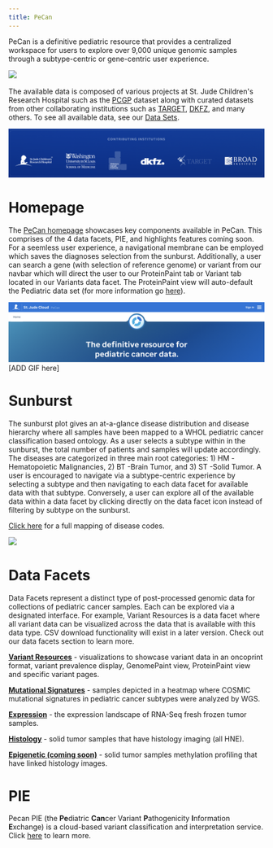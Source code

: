 ```yaml
---
title: PeCan
---
```


PeCan is a definitive pediatric resource that provides a centralized workspace for users to explore over 9,000 unique genomic samples through a subtype-centric or gene-centric user experience. 

![](./Sunburst_placeholder.png)

The available data is composed of various projects at St. Jude Children's Research Hospital such as the [PCGP](https://www.stjude.cloud/studies/pediatric-cancer-genome-project/) dataset along with curated datasets from other collaborating institutions such as [TARGET](https://ocg.cancer.gov/programs/target), [DKFZ](https://www.dkfz.de/en/index.html), and many others. To see all available data, see our [Data Sets](https://university.stjude.cloud/docs/pecan/data/). 

![](./logos.png)

# Homepage 
The [PeCan homepage](https://pecan.stjude.cloud/home) showcases key components available in PeCan. This comprises of the 4 data facets, PIE, and highlights features coming soon. For a seemless user experience, a navigational membrane can be employed which saves the diagnoses selection from the sunburst. Additionally, a user can search a gene (with selection of reference genome) or variant from our navbar which will direct the user to our ProteinPaint tab or Variant tab located in our Variants data facet. The ProteinPaint view will auto-default the Pediatric data set (for more information go [here](https://university.stjude.cloud/docs/pecan/data/)).

![](./definitive_placeholder.png)
[ADD GIF here]

# Sunburst
The sunburst plot gives an at-a-glance disease distribution and disease hierarchy where all samples have been mapped to a WHOL pediatric cancer classification based ontology.
As a user selects a subtype within in the sunburst, the total number of patients and samples will update accordingly. The diseases are categorized in three main root categories: 1) HM -Hematopoietic Malignancies, 2) BT -Brain Tumor, and 3) ST -Solid Tumor. A user is encouraged to navigate via a subtype-centric experience by selecting a subtype and then navigating to each data facet for available data with that subtype. Conversely, a user can explore all of the available data within a data facet by clicking directly on the data facet icon instead of filtering by subtype on the sunburst. 

[Click here](../genomics-platform/requesting-data/about-our-data/#short-disease-code-mapping) for a full mapping of disease codes.

![](./Sunburst_placeholder.png)


# Data Facets
Data Facets represent a distinct type of post-processed genomic data for collections of pediatric cancer samples. Each can be explored via a designated interface. For example, Variant Resources is a data facet where all variant data can be visualized across the data that is available with this data type. CSV download functionality will exist in a later version. Check out our data facets section to learn more. 

**[Variant Resources](https://university.stjude.cloud/docs/pecan/variant-resources/)** - visualizations to showcase variant data in an oncoprint format, variant prevalence display, GenomePaint view, ProteinPaint view and specific variant pages.

**[Mutational Signatures](https://university.stjude.cloud/docs/pecan/mut-sigs/)** - samples depicted in a heatmap where COSMIC mutational signatures in pediatric cancer subtypes were analyzed by WGS. 

**[Expression](https://university.stjude.cloud/docs/pecan/expression/)** - the expression landscape of RNA-Seq fresh frozen tumor samples.

**[Histology](https://university.stjude.cloud/docs/pecan/histology/)** - solid tumor samples that have histology imaging (all HNE).

**[Epigenetic (coming soon)](https://university.stjude.cloud/docs/pecan/epigenetic/)** - solid tumor samples methylation profiling that have linked histology images.

# PIE
Pecan PIE (the **Pe**diatric **Can**cer Variant **P**athogenicity **I**nformation **E**xchange) is a cloud-based variant classification and interpretation service. Click [here]() to learn more.